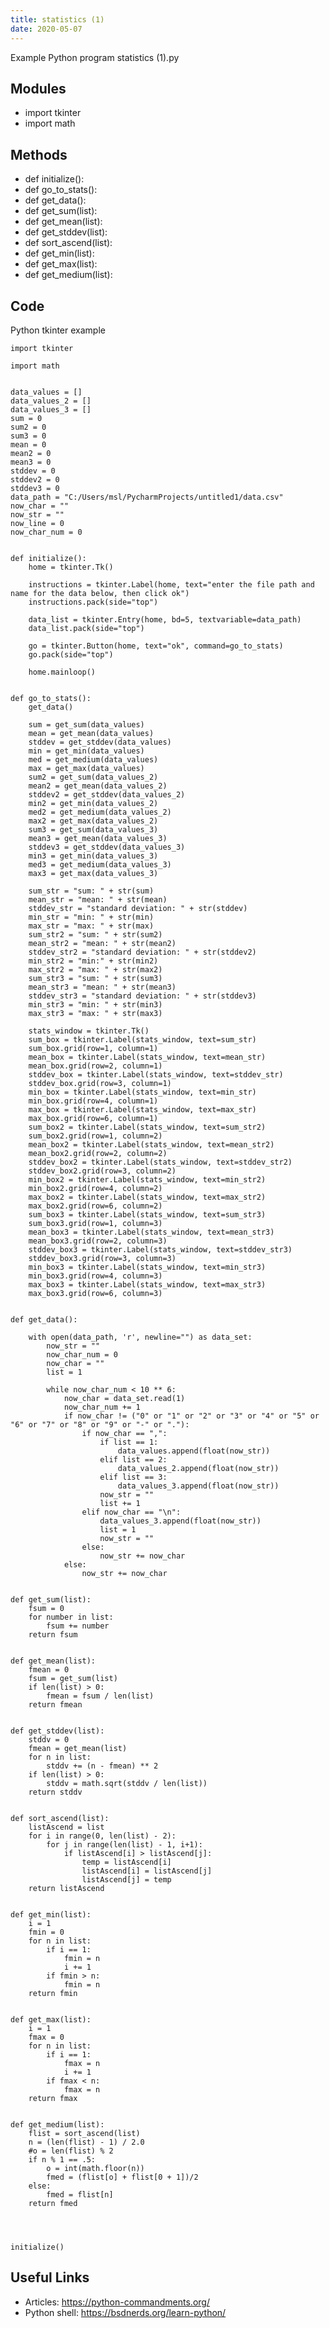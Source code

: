 ```yaml
---
title: statistics (1)
date: 2020-05-07
---
```

Example Python program statistics (1).py

## Modules

* import tkinter
* import math

## Methods

* def initialize():
* def go_to_stats():
* def get_data():
* def get_sum(list):
* def get_mean(list):
* def get_stddev(list):
* def sort_ascend(list):
* def get_min(list):
* def get_max(list):
* def get_medium(list):

## Code

Python tkinter example

    import tkinter
    
    import math
    
    
    data_values = []
    data_values_2 = []
    data_values_3 = []
    sum = 0
    sum2 = 0
    sum3 = 0
    mean = 0
    mean2 = 0
    mean3 = 0
    stddev = 0
    stddev2 = 0
    stddev3 = 0
    data_path = "C:/Users/msl/PycharmProjects/untitled1/data.csv"
    now_char = ""
    now_str = ""
    now_line = 0
    now_char_num = 0
    
    
    def initialize():
        home = tkinter.Tk()
    
        instructions = tkinter.Label(home, text="enter the file path and name for the data below, then click ok")
        instructions.pack(side="top")
    
        data_list = tkinter.Entry(home, bd=5, textvariable=data_path)
        data_list.pack(side="top")
    
        go = tkinter.Button(home, text="ok", command=go_to_stats)
        go.pack(side="top")
    
        home.mainloop()
    
    
    def go_to_stats():
        get_data()
    
        sum = get_sum(data_values)
        mean = get_mean(data_values)
        stddev = get_stddev(data_values)
        min = get_min(data_values)
        med = get_medium(data_values)
        max = get_max(data_values)
        sum2 = get_sum(data_values_2)
        mean2 = get_mean(data_values_2)
        stddev2 = get_stddev(data_values_2)
        min2 = get_min(data_values_2)
        med2 = get_medium(data_values_2)
        max2 = get_max(data_values_2)
        sum3 = get_sum(data_values_3)
        mean3 = get_mean(data_values_3)
        stddev3 = get_stddev(data_values_3)
        min3 = get_min(data_values_3)
        med3 = get_medium(data_values_3)
        max3 = get_max(data_values_3)
    
        sum_str = "sum: " + str(sum)
        mean_str = "mean: " + str(mean)
        stddev_str = "standard deviation: " + str(stddev)
        min_str = "min: " + str(min)
        max_str = "max: " + str(max)
        sum_str2 = "sum: " + str(sum2)
        mean_str2 = "mean: " + str(mean2)
        stddev_str2 = "standard deviation: " + str(stddev2)
        min_str2 = "min:" + str(min2)
        max_str2 = "max: " + str(max2)
        sum_str3 = "sum: " + str(sum3)
        mean_str3 = "mean: " + str(mean3)
        stddev_str3 = "standard deviation: " + str(stddev3)
        min_str3 = "min: " + str(min3)
        max_str3 = "max: " + str(max3)
    
        stats_window = tkinter.Tk()
        sum_box = tkinter.Label(stats_window, text=sum_str)
        sum_box.grid(row=1, column=1)
        mean_box = tkinter.Label(stats_window, text=mean_str)
        mean_box.grid(row=2, column=1)
        stddev_box = tkinter.Label(stats_window, text=stddev_str)
        stddev_box.grid(row=3, column=1)
        min_box = tkinter.Label(stats_window, text=min_str)
        min_box.grid(row=4, column=1)
        max_box = tkinter.Label(stats_window, text=max_str)
        max_box.grid(row=6, column=1)
        sum_box2 = tkinter.Label(stats_window, text=sum_str2)
        sum_box2.grid(row=1, column=2)
        mean_box2 = tkinter.Label(stats_window, text=mean_str2)
        mean_box2.grid(row=2, column=2)
        stddev_box2 = tkinter.Label(stats_window, text=stddev_str2)
        stddev_box2.grid(row=3, column=2)
        min_box2 = tkinter.Label(stats_window, text=min_str2)
        min_box2.grid(row=4, column=2)
        max_box2 = tkinter.Label(stats_window, text=max_str2)
        max_box2.grid(row=6, column=2)
        sum_box3 = tkinter.Label(stats_window, text=sum_str3)
        sum_box3.grid(row=1, column=3)
        mean_box3 = tkinter.Label(stats_window, text=mean_str3)
        mean_box3.grid(row=2, column=3)
        stddev_box3 = tkinter.Label(stats_window, text=stddev_str3)
        stddev_box3.grid(row=3, column=3)
        min_box3 = tkinter.Label(stats_window, text=min_str3)
        min_box3.grid(row=4, column=3)
        max_box3 = tkinter.Label(stats_window, text=max_str3)
        max_box3.grid(row=6, column=3)
    
    
    def get_data():
    
        with open(data_path, 'r', newline="") as data_set:
            now_str = ""
            now_char_num = 0
            now_char = ""
            list = 1
    
            while now_char_num < 10 ** 6:
                now_char = data_set.read(1)
                now_char_num += 1
                if now_char != ("0" or "1" or "2" or "3" or "4" or "5" or "6" or "7" or "8" or "9" or "-" or "."):
                    if now_char == ",":
                        if list == 1:
                            data_values.append(float(now_str))
                        elif list == 2:
                            data_values_2.append(float(now_str))
                        elif list == 3:
                            data_values_3.append(float(now_str))
                        now_str = ""
                        list += 1
                    elif now_char == "\n":
                        data_values_3.append(float(now_str))
                        list = 1
                        now_str = ""
                    else:
                        now_str += now_char
                else:
                    now_str += now_char
    
    
    def get_sum(list):
        fsum = 0
        for number in list:
            fsum += number
        return fsum
    
    
    def get_mean(list):
        fmean = 0
        fsum = get_sum(list)
        if len(list) > 0:
            fmean = fsum / len(list)
        return fmean
    
    
    def get_stddev(list):
        stddv = 0
        fmean = get_mean(list)
        for n in list:
            stddv += (n - fmean) ** 2
        if len(list) > 0:
            stddv = math.sqrt(stddv / len(list))
        return stddv
    
    
    def sort_ascend(list):
        listAscend = list
        for i in range(0, len(list) - 2):
            for j in range(len(list) - 1, i+1):
                if listAscend[i] > listAscend[j]:
                    temp = listAscend[i]
                    listAscend[i] = listAscend[j]
                    listAscend[j] = temp
        return listAscend
    
    
    def get_min(list):
        i = 1
        fmin = 0
        for n in list:
            if i == 1:
                fmin = n
                i += 1
            if fmin > n:
                fmin = n
        return fmin
    
    
    def get_max(list):
        i = 1
        fmax = 0
        for n in list:
            if i == 1:
                fmax = n
                i += 1
            if fmax < n:
                fmax = n
        return fmax
    
    
    def get_medium(list):
        flist = sort_ascend(list)
        n = (len(flist) - 1) / 2.0
        #o = len(flist) % 2
        if n % 1 == .5:
            o = int(math.floor(n))
            fmed = (flist[o] + flist[0 + 1])/2
        else:
            fmed = flist[n]
        return fmed
    
    
    
    
    initialize()
    

## Useful Links

- Articles: https://python-commandments.org/
- Python shell: https://bsdnerds.org/learn-python/
